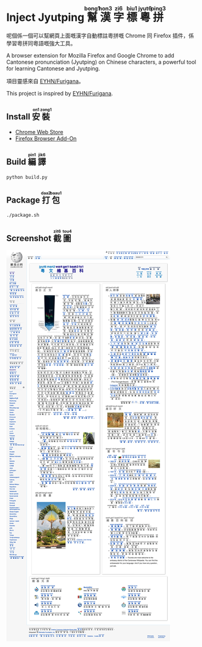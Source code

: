 <h1>Inject Jyutping <ruby>幫<rt>bong1</rt></ruby> <ruby>漢<rt>hon3</rt></ruby> <ruby>字<rt>zi6</rt></ruby> <ruby>標<rt>biu1</rt></ruby> <ruby>粵<rt>jyut6</rt></ruby> <ruby>拼<rt>ping3</rt></ruby></h1>

呢個係一個可以幫網頁上面嘅漢字自動標註粵拼嘅 Chrome 同 Firefox 插件，係學習粵拼同粵語嘅強大工具。

A browser extension for Mozilla Firefox and Google Chrome to add Cantonese pronunciation (Jyutping) on Chinese characters, a powerful tool for learning Cantonese and Jyutping.

項目靈感來自 [EYHN/Furigana](https://github.com/EYHN/Furigana)。

This project is inspired by [EYHN/Furigana](https://github.com/EYHN/Furigana).

<h2>Install <ruby>安<rt>on1</rt></ruby> <ruby>裝<rt>zong1</rt></ruby> </h2>

- [Chrome Web Store](https://chrome.google.com/webstore/detail/inject-jyutping/lfgpgjkjglogbndlkikjgbbfoiofbdjp)
- [Firefox Browser Add-On](https://addons.mozilla.org/en-US/firefox/addon/inject-jyutping/)

<h2>Build <ruby>編<rt>pin1</rt></ruby> <ruby>譯<rt>jik6</rt></ruby> </h2>

```
python build.py
```

<h2>Package <ruby>打<rt>daa2</rt></ruby> <ruby>包<rt>baau1</rt></ruby> </h2>

```
./package.sh
```

<h2>Screenshot <ruby>截<rt>zit6</rt></ruby> <ruby>圖<rt>tou4</rt></ruby> </h2>

![](./demo.jpg)
